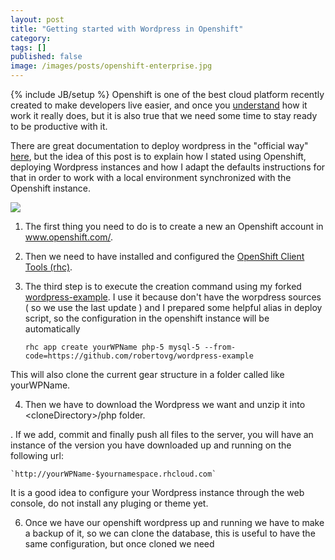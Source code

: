 ```yaml
---
layout: post
title: "Getting started with Wordpress in Openshift"
category: 
tags: []
published: false
image: /images/posts/openshift-enterprise.jpg
---
```

{% include JB/setup %}
Openshift is one of the best cloud platform recently created to make developers live easier, and once you <a href="https://www.openshift.com/products/architecture" target="_blank">understand</a> how it work it really does, but it is also true that we need some time to stay ready to be productive with it.

There are great documentation to deploy wordpress in the "official way" <a href="https://www.openshift.com/quickstarts/wordpress-3x" target="_blank">here</a>, but the idea of this post is to explain how I stated using Openshift, deploying Wordpress instances and how I adapt the defaults instructions for that in order to work with a local environment synchronized with the Openshift instance.

<a href="https://www.openshift.com/" target="_blank"><img src="{{site.production_url}}//images/posts/openshift-enterprise.jpg" /></a>

1. The first thing you need to do is to create a new an Openshift account in <a href="https://www.openshift.com/" target="_blank">www.openshift.com/</a>.

2. Then we need to have installed and configured the <a href="https://www.openshift.com/developers/rhc-client-tools-install" target="_blank">OpenShift Client Tools (rhc)</a>.

3. The third step is to execute the creation command using my forked <a href="https://github.com/robertovg/wordpress-example" target="_blank">wordpress-example</a>. I use it because don't have the worpdress sources ( so we use the last update ) and I prepared some helpful alias in deploy script, so the configuration in the openshift instance will be automatically 

    `rhc app create yourWPName php-5 mysql-5 --from-code=https://github.com/robertovg/wordpress-example`

This will also clone the current gear structure in a folder called like yourWPName.

4. Then we have to download the Wordpress we want and unzip it into &lt;cloneDirectory&gt;/php folder.

. If we add, commit and finally push all files to the server, you will have an instance of the version you have downloaded up and running on the following url: 

    `http://yourWPName-$yournamespace.rhcloud.com`

It is a good idea to configure your Wordpress instance through the web console, do not install any pluging or theme yet.

6. Once we have our openshift wordpress up and running we have to make a backup of it, so we can clone the database, this is useful to have the same configuration, but once cloned we need
